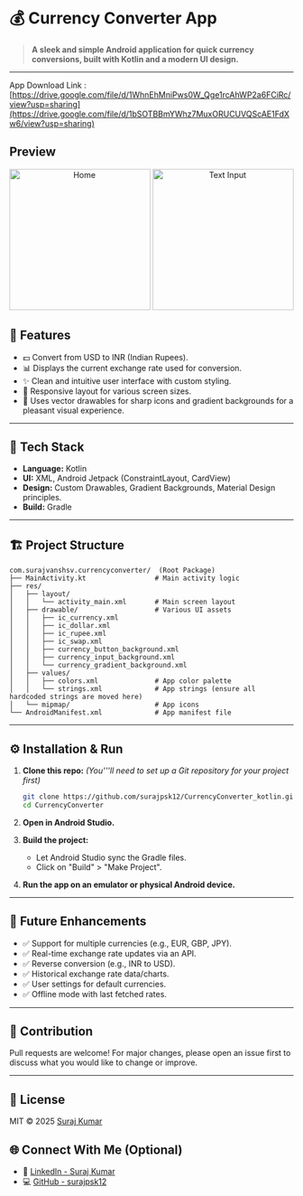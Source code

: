 # 💰 Currency Converter App

> **A sleek and simple Android application for quick currency conversions, built with Kotlin and a modern UI design.**

---
App Download Link : [https://drive.google.com/file/d/1WhnEhMniPws0W_Qge1rcAhWP2a6FCiRc/view?usp=sharing](https://drive.google.com/file/d/1bSOTBBmYWhz7MuxORUCUVQScAE1FdXw6/view?usp=sharing)


## Preview

<p align="center">
  <img src="https://github.com/user-attachments/assets/52c9e373-a65b-4e4b-82e9-69e65f1ebfa5" alt="Home" width="250px"/>
  <img src="https://github.com/user-attachments/assets/c8f01f81-5815-49dd-9f0f-3b2c0e485fb5" alt="Text Input" width="250px"/>

</p>




## 🚀 Features

- 💵 Convert from USD to INR (Indian Rupees).
- 📊 Displays the current exchange rate used for conversion.
- ✨ Clean and intuitive user interface with custom styling.
- 📱 Responsive layout for various screen sizes.
- 🎨 Uses vector drawables for sharp icons and gradient backgrounds for a pleasant visual experience.

---

## 🎨 Tech Stack

- **Language:** Kotlin
- **UI:** XML, Android Jetpack (ConstraintLayout, CardView)
- **Design:** Custom Drawables, Gradient Backgrounds, Material Design principles.
- **Build:** Gradle

---

## 🏗️ Project Structure

```
com.surajvanshsv.currencyconverter/  (Root Package)
├── MainActivity.kt                 # Main activity logic
├── res/
│   ├── layout/
│   │   └── activity_main.xml       # Main screen layout
│   ├── drawable/                   # Various UI assets
│   │   ├── ic_currency.xml
│   │   ├── ic_dollar.xml
│   │   ├── ic_rupee.xml
│   │   ├── ic_swap.xml
│   │   ├── currency_button_background.xml
│   │   ├── currency_input_background.xml
│   │   └── currency_gradient_background.xml
│   ├── values/
│   │   ├── colors.xml              # App color palette
│   │   └── strings.xml             # App strings (ensure all hardcoded strings are moved here)
│   └── mipmap/                     # App icons
└── AndroidManifest.xml             # App manifest file
```

---

## ⚙️ Installation & Run

1.  **Clone this repo:**
    *(You'''ll need to set up a Git repository for your project first)*
    ```bash
    git clone https://github.com/surajpsk12/CurrencyConverter_kotlin.git
    cd CurrencyConverter
    ```

2.  **Open in Android Studio.**

3.  **Build the project:**
    *   Let Android Studio sync the Gradle files.
    *   Click on "Build" > "Make Project".

4.  **Run the app on an emulator or physical Android device.**

---

## 🧪 Future Enhancements

*   ✅ Support for multiple currencies (e.g., EUR, GBP, JPY).
*   ✅ Real-time exchange rate updates via an API.
*   ✅ Reverse conversion (e.g., INR to USD).
*   ✅ Historical exchange rate data/charts.
*   ✅ User settings for default currencies.
*   ✅ Offline mode with last fetched rates.

---

## 🤝 Contribution

Pull requests are welcome! For major changes, please open an issue first to discuss what you would like to change or improve.

---

## 📜 License

MIT © 2025 [Suraj Kumar](https://github.com/surajpsk12)

## 🌐 Connect With Me (Optional)

* 🔗 [LinkedIn - Suraj Kumar](https://www.linkedin.com/in/surajvansh12/)
* 💻 [GitHub - surajpsk12](https://github.com/surajpsk12)

